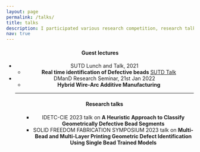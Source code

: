 ```yaml
---
layout: page
permalink: /talks/
title: talks
description: I participated various research competition, research talks and Guest lectures.
nav: true
---
```


<div class = "post">
    <header class = "post-header"> 
        <h4 class="post-title">Guest lectures</h4>
        <ul class="list-group">
            <li class="list-group-item list-group-item-action list-group-item-secondary"> SUTD Lunch and Talk, 2021
                <ul>
                    <li> <b> Real time identification of Defective beads </b>  <a href="/nowrinsurovi/assets/pdf/guest_lecture.pptx">SUTD Talk</a>  </li>
                    <!-- <li> <b> Practical machine learning using Amazon Sagemaker services</b> (<a href="#">Slides</a>) </li>-->
                </ul>
            </li>
            <li class="list-group-item list-group-item-action list-group-item-secondary"> DManD Research Seminar, 21st Jan 2022
                <ul>
                    <li> <b> Hybrid Wire-Arc Additive Manufacturing</b> </li>
                 </ul>
            </li>
            <!--<li class="list-group-item list-group-item-action list-group-item-secondary"> Information visualisation (CS5246), 2018
                <ul> 
                    <li> <b>Graph and Hypergraph visualisation</b>. (<a href="{{ '/assets/pdf/viz_talk.pdf' | relative_url }}">Slides</a>)</li>
                </ul>
            </li> 
            </ul> -->
 
<hr>
<div class = "post">
    <header class = "post-header"> 
        <h4 class="post-title">Research talks</h4>
        <ul class="list-group">
			<ul class="list-group">
			<li class="list-group-item list-group-item-action list-group-item-secondary"> IDETC-CIE 2023 talk on <b>A Heuristic Approach to Classify Geometrically Defective Bead Segments</b> </li>
            <li class="list-group-item list-group-item-action list-group-item-secondary"> SOLID FREEDOM FABRICATION SYMPOSIUM 2023 talk on <b>Multi-Bead and Multi-Layer Printing Geometric Defect Identification Using Single Bead Trained Models</b> </li>
            <!--
			<li class="list-group-item list-group-item-action list-group-item-secondary"> SUTD AM Conference 2022 talk on <b>Process Map Generation of Geometrically Uniform Beads Using Support Vector Machine</b> <a href="/nowrinsurovi/assets/pdf/AM_con.pdf">Slides</a></li>
            <li class="list-group-item list-group-item-action list-group-item-secondary"> IDETC-CIE 2022 talk on <b>A Study of Machine Learning Framework for Enabling Early Defect Detection in Wire Arc Additive Manufacturing Processes</b> </li>
            <li class="list-group-item list-group-item-action list-group-item-secondary"> IDETC-CIE 2021 talk on <b>A Study on the Acoustic Signal Based Frameworks for the Real-Time Identification of Geometrically Defective Wire Arc Bead</b> </li>
       -->